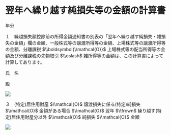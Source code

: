 # 翌年へ繰り越す純損失等の金額の計算書

年分

１　繰越損失額控除前の所得金額通知書の別表の「翌年へ繰り越す純損失・雑損失の金額」欄の金額、一般株式等の譲渡所得等の金額、上場株式等の譲渡所得等の金額、分離課税 $\\boldsymbol{\\mathcal{O}}$ 上場株式等の配当所得等の金額及び分離課税の先物取引 $\\oslash$ 雑所得等の金額は、この計算書によって計算してあります。

氏　名

殿

![](https://www.nta.go.jp/tmp/ca6d7376-b45d-4fc4-af28-18222cc5aa99/images/b432bf18da4ec472b46110ebc4c962a174d443769eafa0775f0d8013d76a2309.jpg)

３　(特定)居住用財産 $\\mathcal{O}$ 譲渡損失に係る(特定)純損失 $\\mathcal{O}$ 金額がある場合 $\\mathcal{O}$ 翌年 $\\frown$ 繰り越す(特定)居住用財産分以外 $\\mathcal{O}$ 純損失 $\\mathcal{O}$ 金額

![](https://www.nta.go.jp/tmp/ca6d7376-b45d-4fc4-af28-18222cc5aa99/images/cec4f60b572c304c84e33f43a1a4b795d9dcb3c0f1ccfee4629b538e67fd2002.jpg)